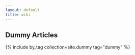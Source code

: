 ```yaml
---
layout: default
title: wiki
---
```


## Dummy Articles
{% include by_tag collection=site.dummy tag="dummy" %}

